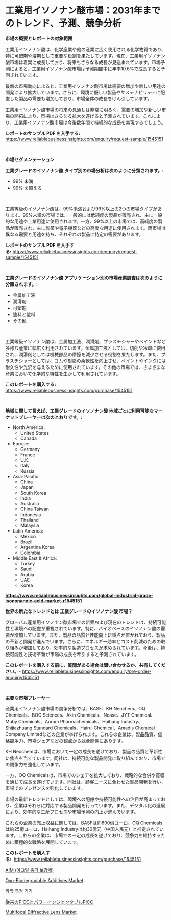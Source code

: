 <p><h1>工業用イソノナン酸市場：2031年までのトレンド、予測、競争分析</h1></p><p><strong>市場の概要とレポートの対象範囲</strong></p>
<p><p>工業用イソノナン酸は、化学産業や他の産業に広く使用される化学物質であり、特に可塑剤や溶剤として重要な役割を果たしています。現在、工業用イソノナン酸市場は着実に成長しており、将来もさらなる成長が見込まれています。市場予測によると、工業用イソノナン酸市場は予測期間中に年率10.6%で成長すると予測されています。</p><p>最新の市場動向によると、工業用イソノナン酸市場は需要の増加や新しい用途の開発により拡大しています。さらに、環境に優しい製品やサステナビリティに配慮した製品の需要も増加しており、市場全体の成長をけん引しています。</p><p>工業用イソノナン酸市場の将来の見通しは非常に明るく、需要の増加や新しい市場の開拓により、市場はさらなる拡大を遂げると予測されています。これにより、工業用イソノナン酸市場は今後数年間で持続的な成長を実現するでしょう。</p></p>
<p><strong>レポートのサンプル PDF を入手する:</strong> <a href="https://www.reliablebusinessinsights.com/enquiry/request-sample/1545151">https://www.reliablebusinessinsights.com/enquiry/request-sample/1545151</a></p>
<p>&nbsp;</p>
<p><strong>市場セグメンテーション</strong></p>
<p><strong>工業グレードのイソノナン酸 タイプ別の市場分析は次のように分類されます。:</strong></p>
<p><ul><li>99% 未満</li><li>99% を超える</li></ul></p>
<p>&nbsp;</p>
<p><p>工業等級のイソノナン酸は、99%未満および99%以上の2つの市場タイプがあります。99%未満の市場では、一般的には低純度の製品が販売され、主に一般的な用途や工業用途に使用されます。一方、99%以上の市場では、高純度の製品が販売され、主に製薬や電子機器などの高度な用途に使用されます。両市場は異なる需要と用途を持ち、それぞれの製品に特定の需要があります。</p></p>
<p><strong>レポートのサンプル PDF を入手する:</strong>&nbsp;<a href="https://www.reliablebusinessinsights.com/enquiry/request-sample/1545151">https://www.reliablebusinessinsights.com/enquiry/request-sample/1545151</a></p>
<p>&nbsp;</p>
<p><strong> 工業グレードのイソノナン酸 アプリケーション別の市場産業調査は次のように分類されます。:</strong></p>
<p><ul><li>金属加工液</li><li>潤滑剤</li><li>可塑剤</li><li>塗料と塗料</li><li>その他</li></ul></p>
<p>&nbsp;</p>
<p><p>工業等級イソノナン酸は、金属加工液、潤滑剤、プラスチシャーやペイントなど多様な産業に幅広く利用されています。金属加工液としては、切削や冷却に使用され、潤滑剤としては機械部品の摩擦を減少させる役割を果たします。また、プラスチシャーとしては、ゴムや樹脂の柔軟性を向上させ、ペイントやインクには耐久性や光沢を与えるために使用されています。その他の市場では、さまざまな産業において化学的な特性を生かして利用されています。</p></p>
<p><strong>このレポートを購入する:</strong>&nbsp; <a href="https://www.reliablebusinessinsights.com/purchase/1545151">https://www.reliablebusinessinsights.com/purchase/1545151</a></p>
<p>&nbsp;</p>
<p><strong>地域に関して言えば、工業グレードのイソノナン酸 地域ごとに利用可能なマーケットプレーヤーは次のとおりです。:</strong></p>
<p><ul>
    <li>
        North America:
        <ul>
            <li>United States</li>
            <li>Canada</li>
        </ul>
    </li>
    <li>
        Europe:
        <ul>
            <li>Germany</li>
            <li>France</li>
            <li>U.K.</li>
            <li>Italy</li>
            <li>Russia</li>
        </ul>
    </li>
    <li>
        Asia-Pacific:
        <ul>
            <li>China</li>
            <li>Japan</li>
            <li>South Korea</li>
            <li>India</li>
            <li>Australia</li>
            <li>China Taiwan</li>
            <li>Indonesia</li>
            <li>Thailand</li>
            <li>Malaysia</li>
        </ul>
    </li>
    <li>
        Latin America:
        <ul>
            <li>Mexico</li>
            <li>Brazil</li>
            <li>Argentina Korea</li>
            <li>Colombia</li>
        </ul>
    </li>
    <li>
        Middle East & Africa:
        <ul>
            <li>Turkey</li>
            <li>Saudi</li>
            <li>Arabia</li>
            <li>UAE</li>
            <li>Korea</li>
        </ul>
    </li>
    </ul></p>
<p><strong><a href="https://www.reliablebusinessinsights.com/global-industrial-grade-isononanoic-acid-market-r1545151">https://www.reliablebusinessinsights.com/global-industrial-grade-isononanoic-acid-market-r1545151</a></strong>&nbsp;</p>
<p><strong>世界の新たなトレンドとは 工業グレードのイソノナン酸 市場？</strong></p>
<p><p>グローバル産業用イソノナン酸市場での新興および現在のトレンドは、持続可能性と環境への配慮が重視されています。特に、バイオベースのイソノナン酸の需要が増加しています。また、製品の品質と性能向上に重点が置かれており、製品の革新と開発が進んでいます。さらに、エネルギー効率とコスト削減のための取り組みが増加しており、効率的な製造プロセスが求められています。今後は、持続可能性と技術革新が市場の成長を牽引すると予測されています。</p></p>
<p><strong>このレポートを購入する前に、質問がある場合は問い合わせるか、共有してください。</strong>- <a href="https://www.reliablebusinessinsights.com/enquiry/pre-order-enquiry/1545151">https://www.reliablebusinessinsights.com/enquiry/pre-order-enquiry/1545151</a></p>
<p>&nbsp;</p>
<p><strong>主要な市場プレーヤー</strong></p>
<p><p>産業用イソノナン酸市場の競争分析では、BASF、KH Neochem、OQ Chemicals、BOC Sciences、Akin Chemicals、Nease、JYT Chemical、Muby Chemicals、Aurum Pharmachemicals、Haihang Industry、Shijiazhuang Standard Chemicals、Hairui Chemical、Amadis Chemical Company Limitedなどの企業が挙げられます。これらの企業は、製品品質、価格競争力、市場シェアなどの観点から競合関係にあります。</p><p>KH Neochemは、市場において一定の成長を遂げており、製品の品質と革新性に焦点を当てています。同社は、持続可能な製品開発に取り組んでおり、市場での競争力を強化しています。</p><p>一方、OQ Chemicalsは、市場でのシェアを拡大しており、戦略的な合併や買収を通じて成長を遂げています。同社は、顧客ニーズに合わせた製品開発を行い、市場でのプレゼンスを強化しています。</p><p>市場の最新トレンドとしては、環境への配慮や持続可能性への注目が高まっており、企業はそれらに対応する製品開発を行っています。また、デジタル化の進展により、効率的な生産プロセスや市場予測の向上が進んでいます。</p><p>これらの企業の売上収益に関しては、BASFは約600億ユーロ、OQ Chemicalsは約25億ユーロ、Haihang Industryは約30億元（中国人民元）と推定されています。これらの企業は、市場での一定の成長を遂げており、競争力を維持するために積極的な戦略を展開しています。</p></p>
<p><strong>このレポートを購入する:</strong>&nbsp;&nbsp;<a href="https://www.reliablebusinessinsights.com/purchase/1545151">https://www.reliablebusinessinsights.com/purchase/1545151</a></p>
<p><p><a href="https://github.com/Gregost89076vddcv/Market-Research-Report-List-1/blob/main/886986984629.md">AIM (아크릴 충격 보강제)</a></p><p><a href="https://github.com/FassouRP/Market-Research-Report-List-4/blob/main/oxo-biodegradable-additives-market.md">Oxo-Biodegradable Additives Market</a></p><p><a href="https://medium.com/@jerrodhilll68/%ED%99%94%ED%95%99-%EC%B8%A1%EC%A0%95-%EA%B8%B0%EA%B8%B0-%EC%8B%9C%EC%9E%A5-%EA%B7%9C%EB%AA%A8-cagr-2024-2030%EB%85%84-%EB%8F%99%ED%96%A5-1c81ab728fff">화학 측정 기기</a></p><p><a href="https://github.com/hilmi-2a/Market-Research-Report-List-1/blob/main/362923491277.md">従来のPICCとパワーインジェクタブルPICC</a></p><p><a href="https://issuu.com/reportprime-2/docs/multifocal-diffractive-lens-market-size-2030.pptx">Multifocal Diffractive Lens Market</a></p></p>